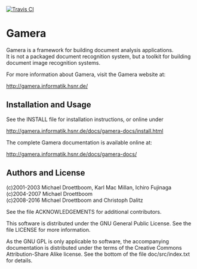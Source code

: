 [![Travis CI](https://travis-ci.org/playingaround2017/test123.png?branch=master)](https://travis-ci.org/playingaround2017/test123)

# Gamera

Gamera is a framework for building document analysis applications.  
It is not a packaged document recognition system, but a toolkit for
building document image recognition systems.

For more information about Gamera, visit the Gamera website at:

http://gamera.informatik.hsnr.de/

## Installation and Usage

See the INSTALL file for installation instructions,
or online under

http://gamera.informatik.hsnr.de/docs/gamera-docs/install.html

The complete Gamera documentation is available online at:

http://gamera.informatik.hsnr.de/docs/gamera-docs/

## Authors and License

(c)2001-2003 Michael Droettboom, Karl Mac Millan, Ichiro Fujinaga  
(c)2004-2007 Michael Droettboom  
(c)2008-2016 Michael Droettboom and Christoph Dalitz  

See the file ACKNOWLEDGEMENTS for additional contributors.

This software is distributed under the GNU General Public License.
See the file LICENSE for more information.

As the GNU GPL is only applicable to software, the accompanying
documentation is distributed under the terms of the Creative Commons
Attribution-Share Alike license. See the bottom of the file
doc/src/index.txt for details.
